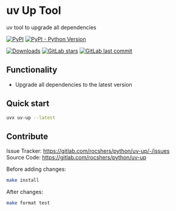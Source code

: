 # uv Up Tool

uv tool to upgrade all dependencies

[![PyPI](https://img.shields.io/pypi/v/uv-up)](https://pypi.org/project/uv-up/)
[![PyPI - Python Version](https://img.shields.io/pypi/pyversions/uv-up)](https://pypi.org/project/uv-up/)

[![Downloads](https://static.pepy.tech/badge/uv-up)](https://pepy.tech/project/uv-up)
[![GitLab stars](https://img.shields.io/gitlab/stars/rocshers/python/uv-up)](https://gitlab.com/rocshers/python/uv-up)
[![GitLab last commit](https://img.shields.io/gitlab/last-commit/rocshers/python/uv-up)](https://gitlab.com/rocshers/python/uv-up)

## Functionality

- Upgrade all dependencies to the latest version

## Quick start

```bash
uvx uv-up --latest
```

## Contribute

Issue Tracker: <https://gitlab.com/rocshers/python/uv-up/-/issues>  
Source Code: <https://gitlab.com/rocshers/python/uv-up>

Before adding changes:

```bash
make install
```

After changes:

```bash
make format test
```
